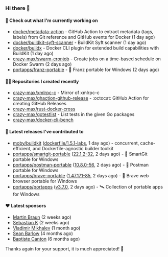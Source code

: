### Hi there 👋

#### 👷 Check out what I'm currently working on

- [docker/metadata-action](https://github.com/docker/metadata-action) - GitHub Action to extract metadata (tags, labels) from Git reference and GitHub events for Docker (1 day ago)
- [docker/buildkit-syft-scanner](https://github.com/docker/buildkit-syft-scanner) - BuildKit Syft scanner (1 day ago)
- [docker/buildx](https://github.com/docker/buildx) - Docker CLI plugin for extended build capabilities with BuildKit (1 day ago)
- [crazy-max/swarm-cronjob](https://github.com/crazy-max/swarm-cronjob) - Create jobs on a time-based schedule on Docker Swarm (2 days ago)
- [portapps/franz-portable](https://github.com/portapps/franz-portable) - 🚀 Franz portable for Windows (2 days ago)

#### 👨‍💻 Repositories I created recently

- [crazy-max/xmlrpc-c](https://github.com/crazy-max/xmlrpc-c) - Mirror of xmlrpc-c
- [crazy-max/ghaction-github-release](https://github.com/crazy-max/ghaction-github-release) - :octocat: GitHub Action for creating GitHub Releases
- [crazy-max/rust-docker-cross](https://github.com/crazy-max/rust-docker-cross)
- [crazy-max/gotestlist](https://github.com/crazy-max/gotestlist) - List tests in the given Go packages
- [crazy-max/docker-cli-bench](https://github.com/crazy-max/docker-cli-bench)

#### 🚀 Latest releases I've contributed to

- [moby/buildkit](https://github.com/moby/buildkit) ([dockerfile/1.5.1-labs](https://github.com/moby/buildkit/releases/tag/dockerfile/1.5.1-labs), 1 day ago) - concurrent, cache-efficient, and Dockerfile-agnostic builder toolkit
- [portapps/smartgit-portable](https://github.com/portapps/smartgit-portable) ([22.1.2-32](https://github.com/portapps/smartgit-portable/releases/tag/22.1.2-32), 2 days ago) - 🚀 SmartGit portable for Windows 
- [portapps/postman-portable](https://github.com/portapps/postman-portable) ([10.8.0-56](https://github.com/portapps/postman-portable/releases/tag/10.8.0-56), 2 days ago) - 🚀 Postman portable for Windows
- [portapps/brave-portable](https://github.com/portapps/brave-portable) ([1.47.171-85](https://github.com/portapps/brave-portable/releases/tag/1.47.171-85), 2 days ago) - 🚀 Brave web browser portable for Windows
- [portapps/portapps](https://github.com/portapps/portapps) ([v3.7.0](https://github.com/portapps/portapps/releases/tag/v3.7.0), 2 days ago) - 🛰 Collection of portable apps for Windows

#### ❤️ Latest sponsors
- [Martin Braun](https://github.com/s4ke) (2 weeks ago)
- [Sebastian K](https://github.com/skrollme) (2 weeks ago)
- [Vladimir Mikhalev](https://github.com/heyValdemar) (1 month ago)
- [Sean Barlow](https://github.com/woolrab6) (4 months ago)
- [Baptiste Canton](https://github.com/batmac) (6 months ago)

Thanks again for your support, it is much appreciated! 🙏
